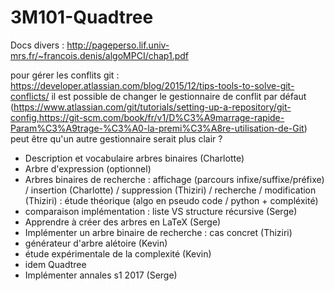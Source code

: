 # 3M101-Quadtree
Docs divers :
http://pageperso.lif.univ-mrs.fr/~francois.denis/algoMPCI/chap1.pdf

pour gérer les conflits git :
https://developer.atlassian.com/blog/2015/12/tips-tools-to-solve-git-conflicts/
il est possible de changer le gestionnaire de conflit par défaut (https://www.atlassian.com/git/tutorials/setting-up-a-repository/git-config,https://git-scm.com/book/fr/v1/D%C3%A9marrage-rapide-Param%C3%A9trage-%C3%A0-la-premi%C3%A8re-utilisation-de-Git)
peut être qu'un autre gestionnaire serait plus clair ?


- Description et vocabulaire arbres binaires (Charlotte)
- Arbre d'expression (optionnel)
- Arbres binaires de recherche : affichage (parcours infixe/suffixe/préfixe) / insertion (Charlotte) / suppression (Thiziri) / recherche / modification (Thiziri) : étude théorique (algo en pseudo code / python + compléxité)
- comparaison implémentation : liste VS structure récursive (Serge)
- Apprendre à créer des arbres en LaTeX (Serge)
- Implémenter un arbre binaire de recherche : cas concret (Thiziri)
- générateur d'arbre alétoire (Kevin)
- étude expérimentale de la complexité (Kevin)
- idem Quadtree
- Implémenter annales s1 2017 (Serge)
